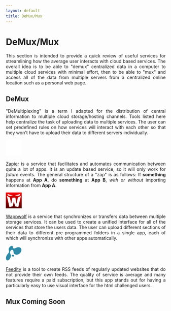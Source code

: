 ```yaml
---
layout: default
title: DeMux/Mux
---
```

<h1>DeMux/Mux</h1>

<p align="justify">This section is intended to provide a quick review of useful services for streamlining how the average user interacts with cloud based services. The overall idea is to be able to "demux" centralized data in a computer to multiple cloud services with minimal effort, then to be able to "mux" and access all of the data from multiple servers from a centralized online location such as a personal web page.</p>

<h2>DeMux</h2>

<p align="justify">"DeMultiplexing" is a term I adapted for the distribution of central information to multiple cloud storage/hosting channels. Tools listed here help centralize the task of uploading data to multiple services. The user can set predefined rules on how services will interact with each other so that they won't have to upload their data to different servers individually.</p>

<a href="http://zapier.com/" target="_blank"><img src="/images/zapier-logomark-reversed.png" class="left" width="50" height="50"></a>

<p align="justify"><a href="http://zapier.com/" target="_blank">Zapier</a> is a service that facilitates and automates communication between quite a lot of apps. It is an update based service, so it will only work for <i>future</i> events. The general structure of a "zap" is as follows: If <b>something</b> happens at <b>App A</b>, do <b>something</b> at <b>App B</b>, <i>with or without</i> importing information from <b>App A</b>.</p>

<a href="http://http://wappwolf.com/" target="_blank"><img src="/images/wappwolf_logo.jpg" class="left" width="50" height="50"></a>

<p align="justify"><a href="http://wappwolf.com/" target="_blank">Wappwolf</a> is a service that synchronizes or transfers data between multiple storage services. It can be used to create a unified interface for all of the services that store the users data. The user can upload different sections of their data to different pre-programmed folders in a single app, each of which will synchronize with other apps automatically. </p>

<a href="http://http://feedity.com/" target="_blank"><img src="/images/feedity.png" class="left" width="50" height="50"></a>

<p align="justify"><a href="http://feedity.com/" target="_blank">Feedity</a> is a tool to create RSS feeds of regularly updated websites that do not provide their own feeds. The quality of service is average and many features require a paid subscription, but this app stands out for having a particularly easy to use visual interface for the html challenged users. 

<h2>Mux Coming Soon</h2> 
